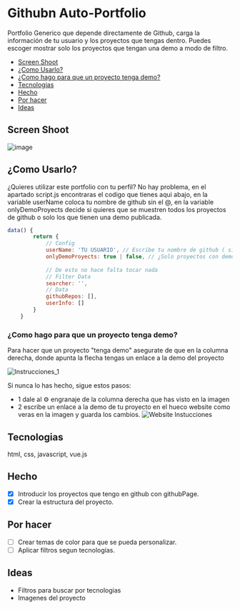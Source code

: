 # Githubn Auto-Portfolio
Portfolio Generico que depende directamente de Github, carga la información de tu usuario y los proyectos que tengas dentro.
Puedes escoger mostrar solo los proyectos que tengan una demo a modo de filtro.

- [Screen Shoot](#Screen-Shoot)
- [¿Como Usarlo?](#¿Como-Usarlo?) 
 - [¿Como hago para que un proyecto tenga demo?](#¿Como-hago-para-que-un-proyecto-tenga-demo?)
- [Tecnologias](#Tecnologias)
- [Hecho](#Hecho)
- [Por hacer](#Por-hacer)
- [Ideas](#Ideas)

## Screen Shoot
![image](https://user-images.githubusercontent.com/22988550/167912033-c47315c0-1aa8-4c49-a643-07e541ac6000.png)

## ¿Como Usarlo?
¿Quieres utilizar este portfolio con tu perfil?
No hay problema, en el apartado script.js encontraras el codigo que tienes aqui abajo, en la variable userName coloca tu nombre de github sin el @, en la variable onlyDemoProyects decide si quieres que se muestren todos los proyectos de github o solo los que tienen una demo publicada.
```` javascript
data() {
        return {
            // Config
            userName: 'TU USUARIO', // Escribe tu nombre de github ( sin el @)
            onlyDemoProyects: true | false, // ¿Solo proyectos con demo? true con demo, false sin demo
            
            // De esto no hace falta tocar nada
            // Filter Data
            searcher: '',
            // Data
            githubRepos: [],
            userInfo: []
        }
    }
````

### ¿Como hago para que un proyecto tenga demo?
Para hacer que un proyecto "tenga demo" asegurate de que en la columna derecha, donde apunta la flecha tengas un enlace a la demo del proyecto

![Instrucciones_1](https://i.ibb.co/0Gp5npd/Screenshot-1.png)

Si nunca lo has hecho, sigue estos pasos:
- 1 dale al ⚙️ engranaje de la columna derecha que has visto en la imagen
- 2 escribe un enlace a la demo de tu proyecto en el hueco website como veras en la imagen y guarda los cambios.
![Website Instucciones](https://i.ibb.co/LhNJzbV/Screenshot-2.png)

## Tecnologias
html, css, javascript, vue.js

## Hecho
- [x] Introducir los proyectos que tengo en github con githubPage.
- [x] Crear la estructura del proyecto.

## Por hacer
- [ ] Crear temas de color para que se pueda personalizar.
- [ ] Aplicar filtros segun tecnologías.

## Ideas
 - Filtros para buscar por tecnologias
 - Imagenes del proyecto
